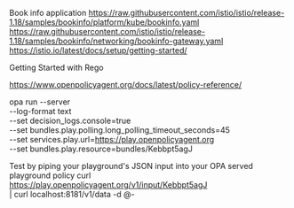 Book info application
https://raw.githubusercontent.com/istio/istio/release-1.18/samples/bookinfo/platform/kube/bookinfo.yaml
https://raw.githubusercontent.com/istio/istio/release-1.18/samples/bookinfo/networking/bookinfo-gateway.yaml
https://istio.io/latest/docs/setup/getting-started/

Getting Started with Rego

https://www.openpolicyagent.org/docs/latest/policy-reference/



opa run --server \
--log-format text \
--set decision_logs.console=true \
--set bundles.play.polling.long_polling_timeout_seconds=45 \
--set services.play.url=https://play.openpolicyagent.org \
--set bundles.play.resource=bundles/Kebbpt5agJ

Test by piping your playground's JSON input into your OPA served playground policy
curl https://play.openpolicyagent.org/v1/input/Kebbpt5agJ \
| curl localhost:8181/v1/data -d @-